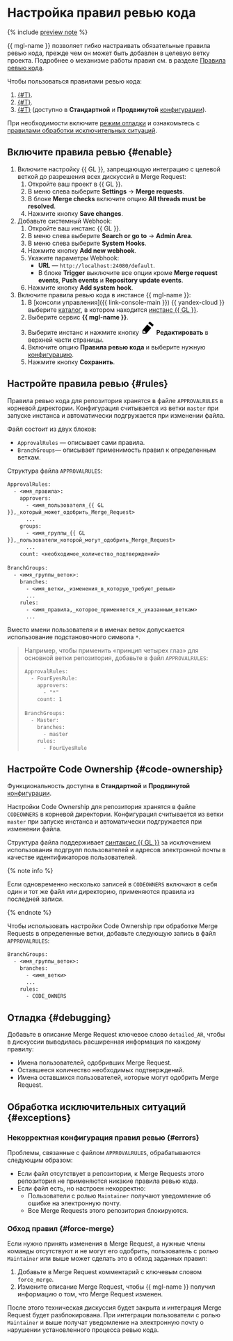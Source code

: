 # Настройка правил ревью кода

{% include [preview note](../../_includes/note-preview.md) %}

{{ mgl-name }} позволяет гибко настраивать обязательные правила ревью кода, прежде чем он может быть добавлен в целевую ветку проекта. Подробнее о механизме работы правил см. в разделе [Правила ревью кода](../concepts/approval-rules.md).

Чтобы пользоваться правилами ревью кода:

1. [{#T}](#enable).
1. [{#T}](#rules).
1. [{#T}](#code-ownership) (доступно в **Стандартной** и **Продвинутой** [конфигурации](../concepts/approval-rules.md#packages)).

При необходимости включите [режим отладки](#debugging) и ознакомьтесь с [правилами обработки исключительных ситуаций](#exceptions).

## Включите правила ревью {#enable}

1. Включите настройку {{ GL }}, запрещающую интеграцию с целевой веткой до разрешения всех дискуссий в Merge Request:
    1. Откройте ваш проект в {{ GL }}.
    1. В меню слева выберите **Settings** → **Merge requests**.
    1. В блоке **Merge checks** включите опцию **All threads must be resolved**.
    1. Нажмите кнопку **Save changes**.
1. Добавьте системный Webhook:
    1. Откройте ваш инстанс {{ GL }}.
    1. В меню слева выберите **Search or go to** → **Admin Area**.
    1. В меню слева выберите **System Hooks**.
    1. Нажмите кнопку **Add new webhook**.
    1. Укажите параметры Webhook:
        * **URL** — `http://localhost:24080/default`.
        * В блоке **Trigger** выключите все опции кроме **Merge request events**, **Push events** и **Repository update events**.
    1. Нажмите кнопку **Add system hook**.
1. Включите правила ревью кода в инстансе {{ mgl-name }}:
    1. В [консоли управления]({{ link-console-main }}) {{ yandex-cloud }} выберите [каталог](../../resource-manager/concepts/resources-hierarchy.md#folder), в котором находится [инстанс {{ GL }}](../concepts/index.md#instance).
    1. Выберите сервис **{{ mgl-name }}**.
    1. Выберите инстанс и нажмите кнопку ![image](../../_assets/pencil.svg) **Редактировать** в верхней части страницы.
    1. Включите опцию **Правила ревью кода** и выберите нужную [конфигурацию](../concepts/approval-rules.md#packages).
    1. Нажмите кнопку **Сохранить**.

## Настройте правила ревью {#rules}

Правила ревью кода для репозитория хранятся в файле `APPROVALRULES` в корневой директории. Конфигурация считывается из ветки `master` при запуске инстанса и автоматически подгружается при изменении файла.

Файл состоит из двух блоков:

* `ApprovalRules` — описывает сами правила.
* `BranchGroups`— описывает применимость правил к определенным веткам.

Структура файла `APPROVALRULES`:

```text
ApprovalRules:
  - <имя_правила>:
    approvers:
      - <имя_пользователя_{{ GL }},_который_может_одобрить_Merge_Request>
      ...
    groups:
      - <имя_группы_{{ GL }},_пользователи_которой_могут_одобрить_Merge_Request>
      ...
    count: <необходимое_количество_подтверждений>

BranchGroups:
  - <имя_группы_веток>:
    branches:
      - <имя_ветки,_изменения_в_которую_требуют_ревью>
      ...
    rules:
      - <имя_правила,_которое_применяется_к_указанным_веткам>
      ...
```

Вместо имени пользователя и в именах веток допускается использование подстановочного символа `*`.

> Например, чтобы применить «принцип четырех глаз» для основной ветки репозитория, добавьте в файл `APPROVALRULES`:
>
> ```text
> ApprovalRules:
>   - FourEyesRule:
>     approvers:
>       - "*"
>     count: 1
>
> BranchGroups:
>   - Master:
>     branches:        
>       - master
>     rules:
>       - FourEyesRule
> ```

## Настройте Code Ownership {#code-ownership}

Функциональность доступна в **Стандартной** и **Продвинутой** [конфигурации](../concepts/approval-rules.md#packages).

Настройки Code Ownership для репозитория хранятся в файле `CODEOWNERS` в корневой директории. Конфигурация считывается из ветки `master` при запуске инстанса и автоматически подгружается при изменении файла.

Структура файла поддерживает [синтаксис {{ GL }}](https://docs.gitlab.com/ee/user/project/codeowners/reference.html) за исключением использования подгрупп пользователей и адресов электронной почты в качестве идентификаторов пользователей.

{% note info %}

Если одновременно несколько записей в `CODEOWNERS` включают в себя один и тот же файл или директорию, применяются правила из последней записи.

{% endnote %}

Чтобы использовать настройки Code Ownership при обработке Merge Requests в определенные ветки, добавьте следующую запись в файл `APPROVALRULES`:

```text
BranchGroups:
  - <имя_группы_веток>:
    branches:        
      - <имя_ветки>
      ...
    rules:
      - CODE_OWNERS
```

## Отладка {#debugging}

Добавьте в описание Merge Request ключевое слово `detailed_AR`, чтобы в дискуссии выводилась расширенная информация по каждому правилу:

* Имена пользователей, одобривших Merge Request.
* Оставшееся количество необходимых подтверждений.
* Имена оставшихся пользователей, которые могут одобрить Merge Request.

## Обработка исключительных ситуаций {#exceptions}

### Некорректная конфигурация правил ревью {#errors}

Проблемы, связанные с файлом `APPROVALRULES`, обрабатываются следующим образом:

* Если файл отсутствует в репозитории, к Merge Requests этого репозитория не применяются никакие правила ревью кода.
* Если файл есть, но настроен некорректно:
    * Пользователи с ролью `Maintainer` получают уведомление об ошибке на электронную почту.
    * Все Merge Requests этого репозитория блокируются.

### Обход правил {#force-merge}

Если нужно принять изменения в Merge Request, а нужные члены команды отсутствуют и не могут его одобрить, пользователь с ролью `Maintainer` или выше может сделать это в обход заданных правил:

1. Добавьте в Merge Request комментарий с ключевым словом `force_merge`.
1. Измените описание Merge Request, чтобы {{ mgl-name }} получил информацию о том, что Merge Request изменен.

После этого техническая дискуссия будет закрыта и интеграция Merge Request будет разблокирована. При интеграции пользователи с ролью `Maintainer` и выше получат уведомление на электронную почту о нарушении установленного процесса ревью кода.
